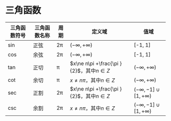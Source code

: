 # 三角函数

|三角函数符号|三角函数名称|周期|定义域|值域|
|-----|----|-----|-----|-----|
|sin|正弦|2π|$(-\infty , +\infty)$|[-1, 1]|
|cos|余弦|2π|$(-\infty , +\infty)$|[-1, 1]|
|tan|正切|π|$x\ne n\pi +\frac{\pi }{2}$，其中$n\in Z$|$(-\infty , +\infty)$|
|cot|余切|π|$x\ne n\pi$，其中$n\in Z$|$(-\infty , +\infty)$|
|sec|正割|2π|$x\ne n\pi +\frac{\pi }{2}$，其中$n\in Z$|$(-\infty ,-1] \cup [1, +\infty )$|
|csc|余割|2π|$x\ne n\pi$，其中$n\in Z$|$(-\infty ,-1] \cup [1, +\infty )$|
